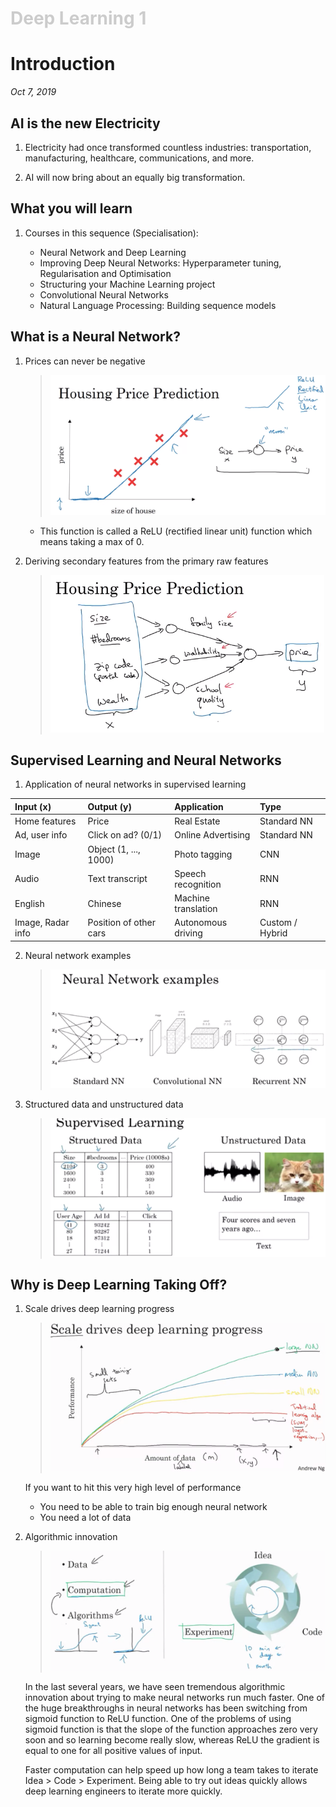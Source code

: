 <h1 style="color: #ccc">Deep Learning 1</h1>

# Introduction

*Oct 7, 2019*

## AI is the new Electricity

1. Electricity had once transformed countless industries: transportation, manufacturing, healthcare, communications, and more.

2. AI will now bring about an equally big transformation.

## What you will learn

1. Courses in this sequence (Specialisation):

   - Neural Network and Deep Learning
   - Improving Deep Neural Networks: Hyperparameter tuning, Regularisation and Optimisation
   - Structuring your Machine Learning project
   - Convolutional Neural Networks
   - Natural Language Processing: Building sequence models

## What is a Neural Network?

1. Prices can never be negative

   > ![Deep Learning Into 1](_media/dl-1.png)

   * This function is called a ReLU (rectified linear unit) function which means taking a max of 0.

2. Deriving secondary features from the primary raw features

   > ![Deep Learning Into 2](_media/dl-2.png)

## Supervised Learning and Neural Networks

1. Application of neural networks in supervised learning

| Input (x) | Output (y) | Application | Type |
|:---|:---|:---|:---|
| Home features | Price | Real Estate | Standard NN |
| Ad, user info | Click on ad? (0/1) | Online Advertising | Standard NN |
| Image | Object (1, ..., 1000) | Photo tagging | CNN |
| Audio | Text transcript | Speech recognition | RNN |
| English | Chinese | Machine translation | RNN |
| Image, Radar info | Position of other cars | Autonomous driving | Custom / Hybrid |

2. Neural network examples

   > ![Neural Network Examples](_media/dl-3.png)

3. Structured data and unstructured data

   > ![Structured Data and Unstructured Data](_media/dl-4.png)

## Why is Deep Learning Taking Off?

1. Scale drives deep learning progress

   > ![Deep Learning Driver](_media/dl-5.png)

   If you want to hit this very high level of performance

   * You need to be able to train big enough neural network
   * You need a lot of data

2. Algorithmic innovation

   > ![Algorithmic Innovation](_media/dl-6.png)

   In the last several years, we have seen tremendous algorithmic innovation about trying to make neural networks run much faster. One of the huge breakthroughs in neural networks has been switching from sigmoid function to ReLU function. One of the problems of using sigmoid function is that the slope of the function approaches zero very soon and so learning become really slow, whereas ReLU the gradient is equal to one for all positive values of input.

   Faster computation can help speed up how long a team takes to iterate Idea > Code > Experiment. Being able to try out ideas quickly allows deep learning engineers to iterate more quickly.
